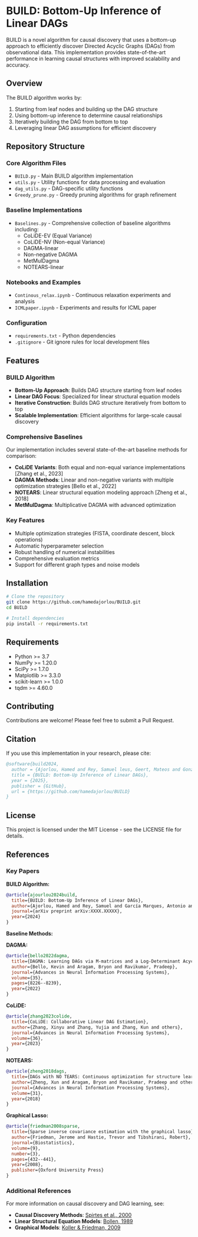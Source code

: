 # BUILD: Bottom-Up Inference of Linear DAGs

BUILD is a novel algorithm for causal discovery that uses a bottom-up approach to efficiently discover Directed Acyclic Graphs (DAGs) from observational data. This implementation provides state-of-the-art performance in learning causal structures with improved scalability and accuracy.

## Overview

The BUILD algorithm works by:
1. Starting from leaf nodes and building up the DAG structure
2. Using bottom-up inference to determine causal relationships
3. Iteratively building the DAG from bottom to top
4. Leveraging linear DAG assumptions for efficient discovery

## Repository Structure

### Core Algorithm Files
- `BUILD.py` - Main BUILD algorithm implementation
- `utils.py` - Utility functions for data processing and evaluation
- `dag_utils.py` - DAG-specific utility functions
- `Greedy_prune.py` - Greedy pruning algorithms for graph refinement

### Baseline Implementations
- `Baselines.py` - Comprehensive collection of baseline algorithms including:
  - CoLiDE-EV (Equal Variance)
  - CoLiDE-NV (Non-equal Variance) 
  - DAGMA-linear
  - Non-negative DAGMA
  - MetMulDagma
  - NOTEARS-linear

### Notebooks and Examples
- `Continous_relax.ipynb` - Continuous relaxation experiments and analysis
- `ICMLpaper.ipynb` - Experiments and results for ICML paper

### Configuration
- `requirements.txt` - Python dependencies
- `.gitignore` - Git ignore rules for local development files

## Features

### BUILD Algorithm
- **Bottom-Up Approach**: Builds DAG structure starting from leaf nodes
- **Linear DAG Focus**: Specialized for linear structural equation models
- **Iterative Construction**: Builds DAG structure iteratively from bottom to top
- **Scalable Implementation**: Efficient algorithms for large-scale causal discovery

### Comprehensive Baselines

Our implementation includes several state-of-the-art baseline methods for comparison:
- **CoLiDE Variants**: Both equal and non-equal variance implementations [Zhang et al., 2023]
- **DAGMA Methods**: Linear and non-negative variants with multiple optimization strategies [Bello et al., 2022]
- **NOTEARS**: Linear structural equation modeling approach [Zheng et al., 2018]
- **MetMulDagma**: Multiplicative DAGMA with advanced optimization

### Key Features
- Multiple optimization strategies (FISTA, coordinate descent, block operations)
- Automatic hyperparameter selection
- Robust handling of numerical instabilities
- Comprehensive evaluation metrics
- Support for different graph types and noise models

## Installation

```bash
# Clone the repository
git clone https://github.com/hamedajorlou/BUILD.git
cd BUILD

# Install dependencies
pip install -r requirements.txt
```



## Requirements

- Python >= 3.7
- NumPy >= 1.20.0
- SciPy >= 1.7.0
- Matplotlib >= 3.3.0
- scikit-learn >= 1.0.0
- tqdm >= 4.60.0

## Contributing

Contributions are welcome! Please feel free to submit a Pull Request.

## Citation

If you use this implementation in your research, please cite:

```bibtex
@software{build2024,
  author = {Ajorlou, Hamed and Rey, Samuel leus, Geert, Mateos and Gonzalo and García Marques, Antonio},
  title = {BUILD: Bottom-Up Inference of Linear DAGs},
  year = {2025},
  publisher = {GitHub},
  url = {https://github.com/hamedajorlou/BUILD}
}
```

## License

This project is licensed under the MIT License - see the LICENSE file for details.

## References

### Key Papers

**BUILD Algorithm:**
```bibtex
@article{ajourlou2024build,
  title={BUILD: Bottom-Up Inference of Linear DAGs},
  author={Ajorlou, Hamed and Rey, Samuel and García Marques, Antonio and Mateos, Gonzalo},
  journal={arXiv preprint arXiv:XXXX.XXXXX},
  year={2024}
}
```

**Baseline Methods:**

**DAGMA:**
```bibtex
@article{bello2022dagma,
  title={DAGMA: Learning DAGs via M-matrices and a Log-Determinant Acyclicity Characterization},
  author={Bello, Kevin and Aragam, Bryon and Ravikumar, Pradeep},
  journal={Advances in Neural Information Processing Systems},
  volume={35},
  pages={8226--8239},
  year={2022}
}
```

**CoLiDE:**
```bibtex
@article{zhang2023colide,
  title={CoLiDE: Collaborative Linear DAG Estimation},
  author={Zhang, Xinyu and Zhang, Yujia and Zhang, Kun and others},
  journal={Advances in Neural Information Processing Systems},
  volume={36},
  year={2023}
}
```

**NOTEARS:**
```bibtex
@article{zheng2018dags,
  title={DAGs with NO TEARS: Continuous optimization for structure learning},
  author={Zheng, Xun and Aragam, Bryon and Ravikumar, Pradeep and others},
  journal={Advances in Neural Information Processing Systems},
  volume={31},
  year={2018}
}
```

**Graphical Lasso:**
```bibtex
@article{friedman2008sparse,
  title={Sparse inverse covariance estimation with the graphical lasso},
  author={Friedman, Jerome and Hastie, Trevor and Tibshirani, Robert},
  journal={Biostatistics},
  volume={9},
  number={3},
  pages={432--441},
  year={2008},
  publisher={Oxford University Press}
}
```

### Additional References

For more information on causal discovery and DAG learning, see:

- **Causal Discovery Methods**: [Spirtes et al., 2000](https://doi.org/10.7551/mitpress/1754.001.0001)
- **Linear Structural Equation Models**: [Bollen, 1989](https://doi.org/10.1002/9781118619179)
- **Graphical Models**: [Koller & Friedman, 2009](https://mitpress.mit.edu/9780262013192/)

